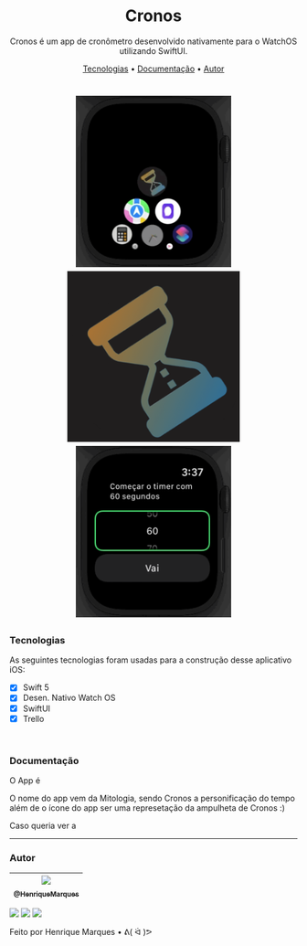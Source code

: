 <h1 align="center">
  Cronos
</h1>   

<p align="center"> Cronos é um app de cronômetro desenvolvido nativamente para o WatchOS utilizando SwiftUI.
  
<p align="center">
 <a href="#tecnologias">Tecnologias</a> •
  <a href="#documentação">Documentação</a> •
  <a href="#autor">Autor</a> 
</p>

<h1 align="center">
  <img alt="gif" src="./Github Images/Open.gif" height="300" />
  <img alt="png" src="./Github Images/Logo.png" height="299" />
  <img alt="gif" src="./Github Images/watch.gif" height="300" />
    
 

</h1>

### Tecnologias

As seguintes tecnologias foram usadas para a construção desse aplicativo iOS:

* [x] Swift 5
* [x] Desen. Nativo Watch OS
* [x] SwiftUI
* [x] Trello
   
<br>

### Documentação

O App é 

O nome do app vem da Mitologia, sendo Cronos a personificação do tempo além de o ícone do app ser uma represetação da ampulheta de Cronos :) 

Caso queria ver a 

---

### Autor 

| [<img src="https://avatars.githubusercontent.com/u/86681672?s=96&v=4" width=115><br><sub>@HenriqueMarques</sub>](https://github.com/RickyMarq) |
| :---: |

<a href = "mailto:henriquefmcosta75@gmail.com"><img src="https://img.shields.io/badge/-Gmail-%23333?style=for-the-badge&logo=gmail&logoColor=white" target="_blank"></a>
<a href="https://www.instagram.com/henrique_marques76/" target="_blank"><img src="https://img.shields.io/badge/-Instagram-%23E4405F?style=for-the-badge&logo=instagram&logoColor=white" target="_blank"></a> 
 <a href="https://www.linkedin.com/in/henrique-marques-5553581b5/" target="_blank"><img src="https://img.shields.io/badge/-LinkedIn-%230077B5?style=for-the-badge&logo=linkedin&logoColor=white" target="_blank"></a> 
 
Feito por Henrique Marques • ᕕ( ᐛ )ᕗ

